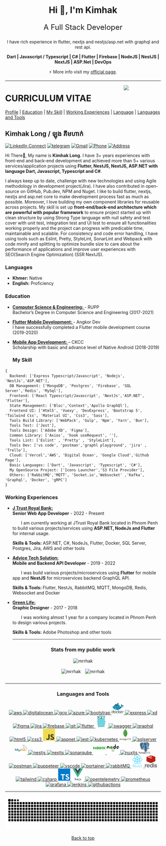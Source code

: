<h1 align="center" id="hi-kimhak">Hi 👋, I'm Kimhak </h1>
<p align="center" style="font-size: 24px;">A Full Stack Developer</p>
<p align="center">I have rich experience in flutter, nextjs and nestjs/asp.net with graphql and rest api.</p>

<p align="center">
<strong>Dart | Javascript / Typescript | C# | Flutter | Firebase | NodeJS | NestJS | NextJS | ASP.Net | DevOps</strong>
</p>
<p align="center">
⚡ More info visit my <a href="https://mrrhak.com">official page</a>.
</p>

---

<a target="_blank" href="https://github.com/sinakit"><img width="120" align="right" src="https://avatars.githubusercontent.com/u/42771980"></a>

# CURRICULUM VITAE

[Profile](#) | [Education](#education) | [My Skill](#my-skill) | [Working Experiences](#working-experiences) | [Language](#languages) | [Languages and Tools](#languages-and-tools)

## Kimhak Long / ​​ឡុង គីមហាក់

[![LinkedIn Connect](https://img.shields.io/badge/%20-Connect-black?color=14171A&labelColor=212121&logo=linkedin&logoColor=ffcc80)](https://www.linkedin.com/in/kimhak-long-370818295/)
[![telegram](https://img.shields.io/badge/Telegram-Chat-black?color=14171A&labelColor=blue&logoColor=ffffff)](https://t.me/mrrhak)
[![Gmail](https://img.shields.io/badge/%20-longkimhak.kh@gmail.com-black?color=14171A&labelColor=ef5350&logo=gmail&logoColor=ffffff)](mailto:longkimhak.kh@gmail.com?subject=From%20GitHub&body=Hi,%20there.%20Found%20you%20from%20GitHub.)
[![Phone](https://img.shields.io/badge/Phone-+855_964737363-black?color=14171A&labelColor=blue&logoColor=ffffff)](tel:855964737363)
[![Address](https://img.shields.io/badge/Address-105K,_Kbal_Domrey,_Kakab,_Porsenchey,_Phnom_Penh-black?color=14171A&labelColor=ffcc80&logoColor=ffffff)](https://goo.gl/maps/dQP7hmfbc8xXgzSQA)

Hi There👋, My name is <b>Kimhak Long</b>. I have 3+ years experiences with front-end and back-end development and achieved more than 5+ various services/application projects using <b>Flutter, NestJS, NextJS, ASP.NET with language Dart, Javascript, Typescript and C#</b>.

I always keep up to date, challenge with new technologies and using Agile methodology in development project(Jira). I have also contributed in open-source on GitHub, Pub.dev, NPM and Nuget. I like to build flutter, nextjs, nestjs and asp.net core to make development process fast as much as possible. Moreover, I love building my own component libraries for reusable across projects. My skill is set up <b>front-end/back-end architecture which are powerful with popular framework</b> to ensure project started up with clean structure by using Strong Type language with null safety and test cover with unit test, integration test and UI test to ensure all functionalities working properly and the project can progress with predicable time, maintainable and scalable. For consistency and code error handling, I have using tools such as Eslint, Pretty, StyleLint, SonarLint and Webpack with code minify and splitting to optimize bundle size to care about the performance of applications and improve user experiences with SEO(Search Engine Optimization) (SSR NextJS).

### Languages

- <b>Khmer:</b> Native
- <b>English:</b> Proficiency

### Education

- <b><a href="https://rupp.edu.kh" target="_blank" > Computer Science & Engineering:
  </a> </b> - RUPP<br>
  Bachelor’s Degree in Computer Science and Engineering (2017-2021)

- <b><a href="https://www.angkordev.com" target="_blank" > Flutter Mobile Development:
  </a> </b> - Angkor Dev<br>
  I have successfully completed a Flutter mobile development course (2019-2020)

- <b><a href="https://www.ckcc.edu.kh" target="_blank" > Mobile App Development:
  </a> </b> – CKCC<br>
  Scholarship with basic and advance level of Native Android (2018-2019)

  ### My Skill

```tsx
{
  Backend: ['Express Typescript/Javascript', 'Nodejs', 'NestJs','ASP.NET'],
  DB Management: ['MongoDB', 'Postgres', 'Firebase', 'SQL Server','Redis', 'MySql'],
  Frontend: ['React Typescript/Javascript', 'NextJs','ASP.NET', 'Flutter'],
  State Management: ['Bloc','Context','Apollo GraphQl'],
  Frontend UI: ['Html5', 'Vuexy', 'DevExpress', 'Bootstrap 5', 'Tailwind Css', 'Material UI', 'Css3', 'Sass'],
  Tools Build Library: ['WebPack', 'Gulp', 'Npm', 'Yarn', 'Bun'],
  Tools Test: ['Jest'],
  Tools Design: ['Adobe XD', 'Figma'],
  Common Library: ['Axios', 'hook useRequest', ''],
  Tools Lint: ['Eslint' , 'Pretty' , 'StyleLint'],
  Tools Dev: ['vs code', 'postman','graphl playground', 'jira' , 'Trello'],
  Cloud: ['Vercel','AWS', 'Digital Ocean', 'Google Cloud','Github Page'],
  Basic Languages: ['Dart', 'Javascript', 'Typescript', 'C#'],
  My OpenSource Project: ['Icons Launcher','S3 File Provider'],
  Others: ['RabbitMQ','MQTT', 'Socket.io','Websocket' ,'Kafka', 'Graphql', 'Docker', 'gRPC']
}
```

### Working Experiences

- <b> <a target="_blank" href="https://jtrustroyal.com/" target="_blank" > J Trust Royal Bank:
  </a></b> <br>
  <b>Senior Web App Developer</b> - 2022 - Present

  &nbsp;&nbsp;&nbsp;&nbsp;&nbsp;&nbsp;&nbsp;I am currently working at JTrust Royal Bank located in Phnom Penh to build various projects/services using <b>ASP.NET, NodeJs and Flutter</b> for internal usage.
  
  <b>Skills & Tools:</b> ASP.NET, C#, NodeJs, Flutter, Docker, SQL Server, Postgres, Jira, AWS and other tools

- <b> <a target="_blank" href="#" target="_blank" > Advice Tech Solution:
  </a></b> <br>
  <b>Mobile and Backend API Developer</b> - 2019 - 2022

  &nbsp;&nbsp;&nbsp;&nbsp;&nbsp;&nbsp;&nbsp;I was build various projects/microservices using <b>Flutter</b> for mobile app and <b>NestJS</b> for microservices backend GraphQL API.
  
  <b>Skills & Tools: </b>Flutter, NestJs, RabbitMQ, MQTT, MongoDB, Redis, Websocket and Docker
  
- <b> <a target="_blank" href="https://www.vtech.one" target="_blank" > Green Life:
  </a></b> <br>
  <b>Graphic Designer</b> - 2017 - 2018

  &nbsp;&nbsp;&nbsp;&nbsp;&nbsp;&nbsp;&nbsp;I was working almost 1 year for a company located in Phnom Penh to design various projects.
  
  <b>Skills & Tools:</b> Adobe Photoshop and other tools

  ---


<h3 align="center">Stats from my public work</h3>
<div align="center">
  <img align="center" src="https://github-readme-streak-stats.herokuapp.com/?user=mrrhak&theme=tokyonight" alt="mrrhak" />
</div>
<br>
<div align="center">
<img align="center" src="https://github-readme-stats.vercel.app/api/top-langs?username=mrrhak&show_icons=true&locale=en&layout=compact&theme=tokyonight" alt="mrrhak" height=195 style="margin-right: 10px; margin-bottom: 16px;"/>
<img align="center" src="https://github-readme-stats.vercel.app/api?username=mrrhak&show_icons=true&locale=en&theme=tokyonight" alt="mrrhak" style="margin-bottom: 16px;"/>
</div>



<hr>
<div align="center">

### Languages and Tools
</div>
<p align="center"> <a href="https://aws.amazon.com" target="_blank" rel="noreferrer"> <img src="https://cdn.jsdelivr.net/gh/devicons/devicon@latest/icons/amazonwebservices/amazonwebservices-plain-wordmark.svg" alt="aws" width="40" height="40"/> </a> <a href="https://www.digitalocean.com/" target="_blank" rel="noreferrer"> <img src="https://cdn.jsdelivr.net/gh/devicons/devicon@latest/icons/digitalocean/digitalocean-original-wordmark.svg" alt="digitalocean" width="40" height="40"/> </a> <a href="https://cloud.google.com" target="_blank" rel="noreferrer"> <img src="https://www.vectorlogo.zone/logos/google_cloud/google_cloud-icon.svg" alt="gcp" width="40" height="40"/> </a> <a href="https://azure.microsoft.com/" target="_blank" rel="noreferrer"> <img src="https://cdn.jsdelivr.net/gh/devicons/devicon@latest/icons/azure/azure-original.svg" alt="azure" width="40" height="40"/> </a> <a href="https://getbootstrap.com" target="_blank" rel="noreferrer"> <img src="https://cdn.jsdelivr.net/gh/devicons/devicon@latest/icons/bootstrap/bootstrap-original.svg" alt="bootstrap" width="40" height="40"/> </a> <a href="https://www.docker.com/" target="_blank" rel="noreferrer"> <img src="https://raw.githubusercontent.com/devicons/devicon/master/icons/docker/docker-original-wordmark.svg" alt="docker" width="40" height="40"/> </a> <a href="https://expressjs.com" target="_blank" rel="noreferrer"> <img src="https://cdn.jsdelivr.net/gh/devicons/devicon@latest/icons/express/express-original.svg" alt="express" width="40" height="40"/> </a> <a href="https://helpx.adobe.com/xd/get-started.html" target="_blank" rel="noreferrer"> <img src="https://cdn.jsdelivr.net/gh/devicons/devicon@latest/icons/xd/xd-original.svg" alt="xd" width="40" height="40"/> </a> <a href="https://www.figma.com/" target="_blank" rel="noreferrer"> <img src="https://www.vectorlogo.zone/logos/figma/figma-icon.svg" alt="figma" width="40" height="40"/> </a> <a href="https://www.atlassian.com/software/jira" target="_blank" rel="noreferrer"> <img src="https://cdn.jsdelivr.net/gh/devicons/devicon@latest/icons/jira/jira-original.svg" alt="jira" width="40" height="40"/> </a> <a href="https://firebase.google.com/" target="_blank" rel="noreferrer"> <img src="https://www.vectorlogo.zone/logos/firebase/firebase-icon.svg" alt="firebase" width="40" height="40"/> </a>  <a href="https://git-scm.com/" target="_blank" rel="noreferrer"> <img src="https://www.vectorlogo.zone/logos/git-scm/git-scm-icon.svg" alt="git" width="40" height="40"/> </a> <a href="https://flutter.dev/" target="_blank" rel="noreferrer"> <img src="https://cdn.jsdelivr.net/gh/devicons/devicon@latest/icons/flutter/flutter-original.svg" alt="flutter" width="40" height="40"/> </a> <a href="https://golang.org" target="_blank" rel="noreferrer"> <img src="https://raw.githubusercontent.com/devicons/devicon/master/icons/go/go-original.svg" alt="go" width="40" height="40"/> </a> <a href="https://swagger.io/" target="_blank" rel="noreferrer"> <img src="https://cdn.jsdelivr.net/gh/devicons/devicon@latest/icons/swagger/swagger-original.svg" alt="swagger" width="40" height="40"/> </a>  <a href="https://graphql.org" target="_blank" rel="noreferrer"> <img src="https://www.vectorlogo.zone/logos/graphql/graphql-icon.svg" alt="graphql" width="40" height="40"/> </a> <a href="https://developer.mozilla.org/en-US/docs/Web/HTML" target="_blank" rel="noreferrer"> <img src="https://cdn.jsdelivr.net/gh/devicons/devicon@latest/icons/html5/html5-original.svg" alt="html5" width="40" height="40"/> </a> <a href="https://developer.mozilla.org/en-US/docs/Web/CSS" target="_blank" rel="noreferrer"> <img src="https://cdn.jsdelivr.net/gh/devicons/devicon@latest/icons/css3/css3-original.svg" alt="css3" width="40" height="40"/> </a> <a href="https://developer.mozilla.org/en-US/docs/Web/JavaScript" target="_blank" rel="noreferrer"> <img src="https://raw.githubusercontent.com/devicons/devicon/master/icons/javascript/javascript-original.svg" alt="javascript" width="40" height="40"/> </a> <a href="https://dotnet.microsoft.com/en-us/apps/aspnet" target="_blank" rel="noreferrer"> <img src="https://cdn.jsdelivr.net/gh/devicons/devicon@latest/icons/dotnetcore/dotnetcore-original.svg" alt="aspnet" width="40" height="40"/> </a> <a href="https://jestjs.io" target="_blank" rel="noreferrer"> <img src="https://www.vectorlogo.zone/logos/jestjsio/jestjsio-icon.svg" alt="jest" width="40" height="40"/> </a> <a href="https://kubernetes.io" target="_blank" rel="noreferrer"> <img src="https://www.vectorlogo.zone/logos/kubernetes/kubernetes-icon.svg" alt="kubernetes" width="40" height="40"/> </a> <a href="https://www.mongodb.com/" target="_blank" rel="noreferrer"> <img src="https://raw.githubusercontent.com/devicons/devicon/master/icons/mongodb/mongodb-original-wordmark.svg" alt="mongodb" width="40" height="40"/> </a> <a href="https://www.microsoft.com/en-us/sql-server/" target="_blank" rel="noreferrer"> <img src="https://cdn.jsdelivr.net/gh/devicons/devicon@latest/icons/microsoftsqlserver/microsoftsqlserver-original-wordmark.svg" alt="sqlserver" width="40" height="40"/> </a> <a href="https://www.mysql.com/" target="_blank" rel="noreferrer"> <img src="https://raw.githubusercontent.com/devicons/devicon/master/icons/mysql/mysql-original-wordmark.svg" alt="mysql" width="40" height="40"/> </a> <a href="https://nestjs.com/" target="_blank" rel="noreferrer"> <img src="https://cdn.jsdelivr.net/gh/devicons/devicon@latest/icons/nestjs/nestjs-original.svg" alt="nestjs" width="40" height="40"/> </a> <a href="https://nextjs.org/" target="_blank" rel="noreferrer"> <img src="https://cdn.jsdelivr.net/gh/devicons/devicon@latest/icons/nextjs/nextjs-original.svg" alt="nextjs" width="40" height="40"/> </a> <a href="https://www.sonarsource.com/products/sonarqube/" target="_blank" rel="noreferrer"> <img src="https://cdn.jsdelivr.net/gh/devicons/devicon@latest/icons/sonarqube/sonarqube-plain-wordmark.svg" alt="sonarqube" width="40" height="40"/> </a> <a href="https://www.nginx.com" target="_blank" rel="noreferrer"> <img src="https://raw.githubusercontent.com/devicons/devicon/master/icons/nginx/nginx-original.svg" alt="nginx" width="40" height="40"/> </a> <a href="https://nodejs.org" target="_blank" rel="noreferrer"> <img src="https://raw.githubusercontent.com/devicons/devicon/master/icons/nodejs/nodejs-original-wordmark.svg" alt="nodejs" width="40" height="40"/> </a> <a href="https://nuxtjs.org/" target="_blank" rel="noreferrer"> <img src="https://www.vectorlogo.zone/logos/nuxtjs/nuxtjs-icon.svg" alt="nuxtjs" width="40" height="40"/> </a> <a href="https://www.postgresql.org" target="_blank" rel="noreferrer"> <img src="https://raw.githubusercontent.com/devicons/devicon/master/icons/postgresql/postgresql-original-wordmark.svg" alt="postgresql" width="40" height="40"/> </a> <a href="https://postman.com" target="_blank" rel="noreferrer"> <img src="https://www.vectorlogo.zone/logos/getpostman/getpostman-icon.svg" alt="postman" width="40" height="40"/> </a> <a href="https://github.com/puppeteer/puppeteer" target="_blank" rel="noreferrer"> <img src="https://www.vectorlogo.zone/logos/pptrdev/pptrdev-official.svg" alt="puppeteer" width="40" height="40"/> </a> <a href="https://code.visualstudio.com/" target="_blank" rel="noreferrer"> <img src="https://cdn.jsdelivr.net/gh/devicons/devicon@latest/icons/vscode/vscode-original.svg" alt="vscode" width="40" height="40"/> </a> <a href="https://www.portainer.io/" target="_blank" rel="noreferrer"> <img src="https://cdn.jsdelivr.net/gh/devicons/devicon@latest/icons/portainer/portainer-original.svg" alt="portainer" width="40" height="40"/> </a> <a href="https://www.rabbitmq.com" target="_blank" rel="noreferrer"> <img src="https://www.vectorlogo.zone/logos/rabbitmq/rabbitmq-icon.svg" alt="rabbitMQ" width="40" height="40"/> </a> <a href="https://reactjs.org/" target="_blank" rel="noreferrer"> <img src="https://raw.githubusercontent.com/devicons/devicon/master/icons/react/react-original-wordmark.svg" alt="react" width="40" height="40"/> </a> <a href="https://redis.io" target="_blank" rel="noreferrer"> <img src="https://raw.githubusercontent.com/devicons/devicon/master/icons/redis/redis-original-wordmark.svg" alt="redis" width="40" height="40"/> </a> <a href="https://tailwindcss.com/" target="_blank" rel="noreferrer"> <img src="https://www.vectorlogo.zone/logos/tailwindcss/tailwindcss-icon.svg" alt="tailwind" width="40" height="40"/> </a> <a href="https://learn.microsoft.com/en-us/dotnet/csharp/" target="_blank" rel="noreferrer"> <img src="https://cdn.jsdelivr.net/gh/devicons/devicon@latest/icons/csharp/csharp-plain.svg" alt="csharp" width="40" height="40"/> </a>  <a href="https://www.typescriptlang.org/" target="_blank" rel="noreferrer"> <img src="https://raw.githubusercontent.com/devicons/devicon/master/icons/typescript/typescript-original.svg" alt="typescript" width="40" height="40"/> </a> <a href="https://vuejs.org/" target="_blank" rel="noreferrer"> <img src="https://raw.githubusercontent.com/devicons/devicon/master/icons/vuejs/vuejs-original-wordmark.svg" alt="vuejs" width="40" height="40"/> </a> 
<a href="https://opentelemetry.io/" target="_blank" rel="noreferrer"> <img src="https://cdn.jsdelivr.net/gh/devicons/devicon@latest/icons/opentelemetry/opentelemetry-original.svg"" alt="opentelemetry" width="40" height="40"/> </a> <a href="https://prometheus.io/" target="_blank" rel="noreferrer"> <img src="https://cdn.jsdelivr.net/gh/devicons/devicon@latest/icons/prometheus/prometheus-original.svg" alt="prometheus" width="40" height="40"/> </a> <a href="https://grafana.com/" target="_blank" rel="noreferrer"> <img src="https://cdn.jsdelivr.net/gh/devicons/devicon@latest/icons/grafana/grafana-original.svg" alt="grafana" width="40" height="40"/> </a> <a href="https://www.jenkins.io/" target="_blank" rel="noreferrer"> <img src="https://cdn.jsdelivr.net/gh/devicons/devicon@latest/icons/jenkins/jenkins-original.svg" alt="jenkins" width="40" height="40"/> </a> <a href="https://github.com/features/actions" target="_blank" rel="noreferrer"> <img src="https://cdn.jsdelivr.net/gh/devicons/devicon@latest/icons/githubactions/githubactions-original.svg" alt="githubactions" width="40" height="40"/> </a> </p>
<hr>
<!-- By https://github.com/marketplace/actions/generate-snake-game-from-github-contribution-grid -->

<picture>
  <source media="(prefers-color-scheme: dark)" srcset="https://raw.githubusercontent.com/mrrhak/mrrhak/output/github-contribution-grid-snake-dark.svg">
  <source media="(prefers-color-scheme: light)" srcset="https://raw.githubusercontent.com/mrrhak/mrrhak/output/github-contribution-grid-snake.svg">
  <img alt="github contribution grid snake animation" src="https://raw.githubusercontent.com/mrrhak/mrrhak/output/github-contribution-grid-snake.svg">
</picture>

<div align="center">

[Back to top](#hi-kimhak)
</div>

